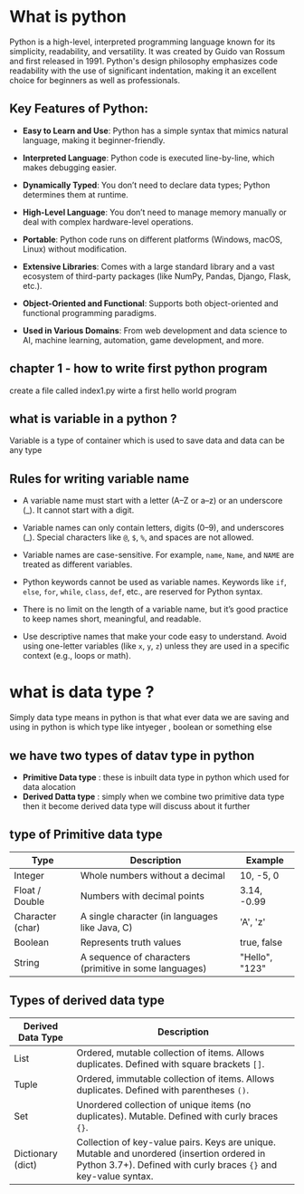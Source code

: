 # What is python

Python is a high-level, interpreted programming language known for its simplicity, readability, and versatility. It was created by Guido van Rossum and first released in 1991. Python's design philosophy emphasizes code readability with the use of significant indentation, making it an excellent choice for beginners as well as professionals.

## Key Features of Python:

- **Easy to Learn and Use**: Python has a simple syntax that mimics natural language, making it beginner-friendly.

- **Interpreted Language**: Python code is executed line-by-line, which makes debugging easier.

- **Dynamically Typed**: You don’t need to declare data types; Python determines them at runtime.

- **High-Level Language**: You don’t need to manage memory manually or deal with complex hardware-level operations.

- **Portable**: Python code runs on different platforms (Windows, macOS, Linux) without modification.

- **Extensive Libraries**: Comes with a large standard library and a vast ecosystem of third-party packages (like NumPy, Pandas, Django, Flask, etc.).

- **Object-Oriented and Functional**: Supports both object-oriented and functional programming paradigms.

- **Used in Various Domains**: From web development and data science to AI, machine learning, automation, game development, and more.

## chapter 1 - how to write first python program
create a file called index1.py wirte a first hello world program

## what is variable in a python ? 
Variable is a type of container which is used to save data and data can be any type

## Rules for writing variable name  
- A variable name must start with a letter (A–Z or a–z) or an underscore (_). It cannot start with a digit.

- Variable names can only contain letters, digits (0–9), and underscores (_). Special characters like `@`, `$`, `%`, and spaces are not allowed.

- Variable names are case-sensitive. For example, `name`, `Name`, and `NAME` are treated as different variables.

- Python keywords cannot be used as variable names. Keywords like `if`, `else`, `for`, `while`, `class`, `def`, etc., are reserved for Python syntax.

- There is no limit on the length of a variable name, but it’s good practice to keep names short, meaningful, and readable.

- Use descriptive names that make your code easy to understand. Avoid using one-letter variables (like `x`, `y`, `z`) unless they are used in a specific context (e.g., loops or math).


# what is data type ? 
Simply data type means in python is that what ever data we are saving and using in python is which type like intyeger , boolean or something else 

## we have two types of datav type in python 
- **Primitive Data type** : these is inbuilt data type in python which used for data alocation 
- **Derived Datta type** : simply when we combine two primitive data type then it become derived data type will discuss about it further 

## type of Primitive data type 
| Type             | Description                                                  | Example           |
|------------------|--------------------------------------------------------------|-------------------|
| Integer          | Whole numbers without a decimal                              | 10, -5, 0         |
| Float / Double   | Numbers with decimal points                                  | 3.14, -0.99       |
| Character (char) | A single character (in languages like Java, C)               | 'A', 'z'          |
| Boolean          | Represents truth values                                       | true, false       |
| String           | A sequence of characters (primitive in some languages)       | "Hello", "123"    |


## Types of derived data type 

| Derived Data Type | Description                                                                                                   |
|-------------------|---------------------------------------------------------------------------------------------------------------|
| List              | Ordered, mutable collection of items. Allows duplicates. Defined with square brackets `[]`.                   |
| Tuple             | Ordered, immutable collection of items. Allows duplicates. Defined with parentheses `()`.                      |
| Set               | Unordered collection of unique items (no duplicates). Mutable. Defined with curly braces `{}`.                |
| Dictionary (dict)  | Collection of key-value pairs. Keys are unique. Mutable and unordered (insertion ordered in Python 3.7+). Defined with curly braces `{}` and key-value syntax. |





